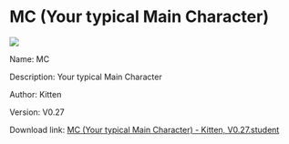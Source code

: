 # MC (Your typical Main Character)

<img src = "https://raw.githubusercontent.com/Arbiter1223/Koukou-Gurashi-Custom-Students/master/Students/Files/MC%20(Your%20typical%20Main%20Character).png">

Name: MC

Description: Your typical Main Character

Author: Kitten

Version: V0.27

Download link: <a href="https://raw.githubusercontent.com/Arbiter1223/Koukou-Gurashi-Custom-Students/master/Students/Files/MC%20(Your%20typical%20Main%20Character)%20-%20Kitten%2C%20V0.27.student">MC (Your typical Main Character) - Kitten, V0.27.student</a>
